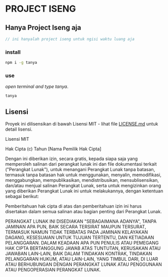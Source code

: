 # PROJECT ISENG

## Hanya Project Iseng aja

```js
// ini hanyalah project iseng untuk ngisi waktu luang aja
```

### install

```bash
npm i -g tanya
```

### use

*open terminal and type tanya*.

```bash
tanya
```

## Lisensi

Proyek ini dilisensikan di bawah Lisensi MIT - lihat file [LICENSE.md](LICENSE.md) untuk detail lisensi.

Lisensi MIT

Hak Cipta (c) Tahun [Nama Pemilik Hak Cipta]

Dengan ini diberikan izin, secara gratis, kepada siapa saja yang memperoleh salinan dari perangkat lunak ini dan file dokumentasi terkait ("Perangkat Lunak"), untuk menangani Perangkat Lunak tanpa batasan, termasuk tanpa batasan hak untuk menggunakan, menyalin, memodifikasi, menggabungkan, mempublikasikan, mendistribusikan, mensublisensikan, dan/atau menjual salinan Perangkat Lunak, serta untuk mengizinkan orang yang diberikan Perangkat Lunak ini untuk melakukannya, dengan ketentuan sebagai berikut:

Pemberitahuan hak cipta di atas dan pemberitahuan izin ini harus disertakan dalam semua salinan atau bagian penting dari Perangkat Lunak.

PERANGKAT LUNAK INI DISEDIAKAN "SEBAGAIMANA ADANYA", TANPA JAMINAN APA PUN, BAIK SECARA TERSIRAT MAUPUN TERSURAT, TERMASUK NAMUN TIDAK TERBATAS PADA JAMINAN KELAYAKAN DAGANG, KESESUAIAN UNTUK TUJUAN TERTENTU, DAN KETIADAAN PELANGGARAN. DALAM KEADAAN APA PUN PENULIS ATAU PEMEGANG HAK CIPTA BERTANGGUNG JAWAB ATAS TUNTUTAN, KERUSAKAN ATAU JAWABAN LAIN-LAIN, BAIK DALAM TINDAKAN KONTRAK, TINDAKAN PELANGGARAN HUKUM, ATAU LAIN-LAIN, YANG TIMBUL DARI, DI LUAR ATAU BERHUBUNGAN DENGAN PERANGKAT LUNAK ATAU PENGGUNAAN ATAU PENGOPERASIAN PERANGKAT LUNAK.
